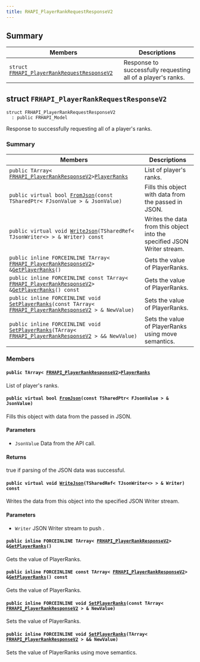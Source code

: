 ```yaml
---
title: RHAPI_PlayerRankRequestResponseV2
---
```


## Summary

 Members                        | Descriptions                                
--------------------------------|---------------------------------------------
`struct `[`FRHAPI_PlayerRankRequestResponseV2`](#structFRHAPI__PlayerRankRequestResponseV2) | Response to successfully requesting all of a player&#39;s ranks.

## struct `FRHAPI_PlayerRankRequestResponseV2` <a id="structFRHAPI__PlayerRankRequestResponseV2"></a>

```
struct FRHAPI_PlayerRankRequestResponseV2
  : public FRHAPI_Model
```

Response to successfully requesting all of a player&#39;s ranks.

### Summary

 Members                        | Descriptions                                
--------------------------------|---------------------------------------------
`public TArray< `[`FRHAPI_PlayerRankResponseV2`](RHAPI_PlayerRankResponseV2.md#structFRHAPI__PlayerRankResponseV2)` > `[`PlayerRanks`](#structFRHAPI__PlayerRankRequestResponseV2_1a44950e643e4498db070573af06af91d3) | List of player's ranks.
`public virtual bool `[`FromJson`](#structFRHAPI__PlayerRankRequestResponseV2_1a330e528d518b8fc2cd6d372b656e7a49)`(const TSharedPtr< FJsonValue > & JsonValue)` | Fills this object with data from the passed in JSON.
`public virtual void `[`WriteJson`](#structFRHAPI__PlayerRankRequestResponseV2_1a1bbd88ec19e7fd3f84726c0b7d503022)`(TSharedRef< TJsonWriter<> > & Writer) const` | Writes the data from this object into the specified JSON Writer stream.
`public inline FORCEINLINE TArray< `[`FRHAPI_PlayerRankResponseV2`](RHAPI_PlayerRankResponseV2.md#structFRHAPI__PlayerRankResponseV2)` > & `[`GetPlayerRanks`](#structFRHAPI__PlayerRankRequestResponseV2_1a1d0526432c7c718ac25adcdc98036061)`()` | Gets the value of PlayerRanks.
`public inline FORCEINLINE const TArray< `[`FRHAPI_PlayerRankResponseV2`](RHAPI_PlayerRankResponseV2.md#structFRHAPI__PlayerRankResponseV2)` > & `[`GetPlayerRanks`](#structFRHAPI__PlayerRankRequestResponseV2_1a2700a77c4404163691efdf95ad75b87e)`() const` | Gets the value of PlayerRanks.
`public inline FORCEINLINE void `[`SetPlayerRanks`](#structFRHAPI__PlayerRankRequestResponseV2_1a259717714ee92d587b6c637faffbb964)`(const TArray< `[`FRHAPI_PlayerRankResponseV2`](RHAPI_PlayerRankResponseV2.md#structFRHAPI__PlayerRankResponseV2)` > & NewValue)` | Sets the value of PlayerRanks.
`public inline FORCEINLINE void `[`SetPlayerRanks`](#structFRHAPI__PlayerRankRequestResponseV2_1aea8a13c1f9fec7d44f862bdf45ad35e1)`(TArray< `[`FRHAPI_PlayerRankResponseV2`](RHAPI_PlayerRankResponseV2.md#structFRHAPI__PlayerRankResponseV2)` > && NewValue)` | Sets the value of PlayerRanks using move semantics.

### Members

#### `public TArray< `[`FRHAPI_PlayerRankResponseV2`](RHAPI_PlayerRankResponseV2.md#structFRHAPI__PlayerRankResponseV2)` > `[`PlayerRanks`](#structFRHAPI__PlayerRankRequestResponseV2_1a44950e643e4498db070573af06af91d3) <a id="structFRHAPI__PlayerRankRequestResponseV2_1a44950e643e4498db070573af06af91d3"></a>

List of player's ranks.

#### `public virtual bool `[`FromJson`](#structFRHAPI__PlayerRankRequestResponseV2_1a330e528d518b8fc2cd6d372b656e7a49)`(const TSharedPtr< FJsonValue > & JsonValue)` <a id="structFRHAPI__PlayerRankRequestResponseV2_1a330e528d518b8fc2cd6d372b656e7a49"></a>

Fills this object with data from the passed in JSON.

#### Parameters
* `JsonValue` Data from the API call.

#### Returns
true if parsing of the JSON data was successful.

#### `public virtual void `[`WriteJson`](#structFRHAPI__PlayerRankRequestResponseV2_1a1bbd88ec19e7fd3f84726c0b7d503022)`(TSharedRef< TJsonWriter<> > & Writer) const` <a id="structFRHAPI__PlayerRankRequestResponseV2_1a1bbd88ec19e7fd3f84726c0b7d503022"></a>

Writes the data from this object into the specified JSON Writer stream.

#### Parameters
* `Writer` JSON Writer stream to push .

#### `public inline FORCEINLINE TArray< `[`FRHAPI_PlayerRankResponseV2`](RHAPI_PlayerRankResponseV2.md#structFRHAPI__PlayerRankResponseV2)` > & `[`GetPlayerRanks`](#structFRHAPI__PlayerRankRequestResponseV2_1a1d0526432c7c718ac25adcdc98036061)`()` <a id="structFRHAPI__PlayerRankRequestResponseV2_1a1d0526432c7c718ac25adcdc98036061"></a>

Gets the value of PlayerRanks.

#### `public inline FORCEINLINE const TArray< `[`FRHAPI_PlayerRankResponseV2`](RHAPI_PlayerRankResponseV2.md#structFRHAPI__PlayerRankResponseV2)` > & `[`GetPlayerRanks`](#structFRHAPI__PlayerRankRequestResponseV2_1a2700a77c4404163691efdf95ad75b87e)`() const` <a id="structFRHAPI__PlayerRankRequestResponseV2_1a2700a77c4404163691efdf95ad75b87e"></a>

Gets the value of PlayerRanks.

#### `public inline FORCEINLINE void `[`SetPlayerRanks`](#structFRHAPI__PlayerRankRequestResponseV2_1a259717714ee92d587b6c637faffbb964)`(const TArray< `[`FRHAPI_PlayerRankResponseV2`](RHAPI_PlayerRankResponseV2.md#structFRHAPI__PlayerRankResponseV2)` > & NewValue)` <a id="structFRHAPI__PlayerRankRequestResponseV2_1a259717714ee92d587b6c637faffbb964"></a>

Sets the value of PlayerRanks.

#### `public inline FORCEINLINE void `[`SetPlayerRanks`](#structFRHAPI__PlayerRankRequestResponseV2_1aea8a13c1f9fec7d44f862bdf45ad35e1)`(TArray< `[`FRHAPI_PlayerRankResponseV2`](RHAPI_PlayerRankResponseV2.md#structFRHAPI__PlayerRankResponseV2)` > && NewValue)` <a id="structFRHAPI__PlayerRankRequestResponseV2_1aea8a13c1f9fec7d44f862bdf45ad35e1"></a>

Sets the value of PlayerRanks using move semantics.

